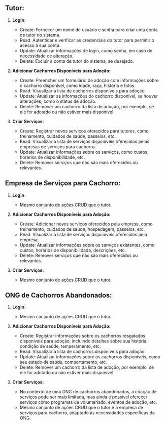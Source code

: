 ## Tutor:

1. **Login:**
   - Create: Fornecer um nome de usuário e senha para criar uma conta de tutor no sistema.
   - Read: Autenticar e verificar as credenciais do tutor para permitir o acesso à sua conta.
   - Update: Atualizar informações de login, como senha, em caso de necessidade de alteração.
   - Delete: Excluir a conta de tutor do sistema, se desejado.

2. **Adicionar Cachorros Disponíveis para Adoção:**
   - Create: Preencher um formulário de adoção com informações sobre o cachorro disponível, como idade, raça, história e fotos.
   - Read: Visualizar a lista de cachorros disponíveis para adoção.
   - Update: Atualizar as informações do cachorro disponível, se houver alterações, como o status de adoção.
   - Delete: Remover um cachorro da lista de adoção, por exemplo, se ele for adotado ou não estiver mais disponível.

3. **Criar Serviços:**
   - Create: Registrar novos serviços oferecidos para tutores, como treinamento, cuidados de saúde, passeios, etc.
   - Read: Visualizar a lista de serviços disponíveis oferecidos pelas empresas de serviços para cachorro.
   - Update: Atualizar informações sobre os serviços, como custos, horários de disponibilidade, etc.
   - Delete: Remover serviços que não são mais oferecidos ou relevantes.

## Empresa de Serviços para Cachorro:

1. **Login:**
   - Mesmo conjunto de ações CRUD que o tutor.

2. **Adicionar Cachorros Disponíveis para Adoção:**
   - Create: Adicionar novos serviços oferecidos pela empresa, como treinamento, cuidados de saúde, hospedagem, passeios, etc.
   - Read: Visualizar a lista de serviços disponíveis oferecidos pela empresa.
   - Update: Atualizar informações sobre os serviços existentes, como custos, horários de disponibilidade, descrições, etc.
   - Delete: Remover serviços que não são mais oferecidos ou relevantes.
3. **Criar Serviços:**
   - Mesmo conjunto de ações CRUD que o tutor.

## ONG de Cachorros Abandonados:

1. **Login:**
   - Mesmo conjunto de ações CRUD que o tutor.

2. **Adicionar Cachorros Disponíveis para Adoção:**
   - Create: Registrar informações sobre os cachorros resgatados disponíveis para adoção, incluindo detalhes sobre sua história, condição de saúde, temperamento, etc.
   - Read: Visualizar a lista de cachorros disponíveis para adoção.
   - Update: Atualizar informações sobre os cachorros disponíveis, como seu estado de saúde, comportamento, etc.
   - Delete: Remover um cachorro da lista de adoção, por exemplo, se ele for adotado ou não estiver mais disponível.

3. **Criar Serviços:**
   - No contexto de uma ONG de cachorros abandonados, a criação de serviços pode ser mais limitada, mas ainda é possível oferecer serviços como programas de voluntariado, eventos de adoção, etc.
   - Mesmo conjunto de ações CRUD que o tutor e a empresa de serviços para cachorro, adaptado às necessidades específicas da ONG.
